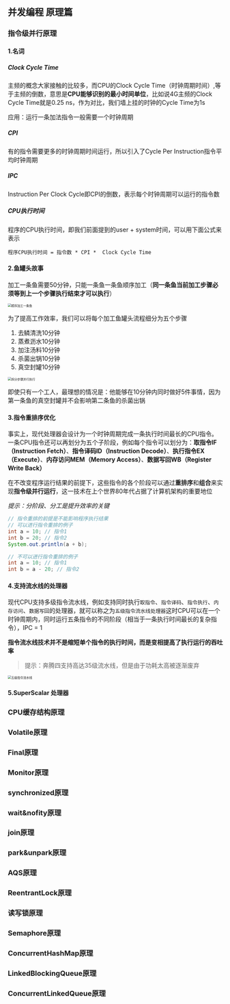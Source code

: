 ## 并发编程  原理篇

### 指令级并行原理

#### 1.名词

##### Clock Cycle Time

主频的概念大家接触的比较多，而CPU的Clock Cycle Time（时钟周期时间）,等于主频的倒数，意思是**CPU能够识别的最小时间单位**，比如说4G主频的Clock Cycle Time就是0.25 ns，作为对比，我们墙上挂的时钟的Cycle Time为1s

应用：运行一条加法指令一般需要一个时钟周期

##### CPI

有的指令需要更多的时钟周期时间运行，所以引入了Cycle Per Instruction指令平均时钟周期

##### IPC

Instruction Per Clock Cycle即CPI的倒数，表示每个时钟周期可以运行的指令数

##### CPU执行时间

程序的CPU执行时间，即我们前面提到的user + system时间，可以用下面公式来表示

```shell
程序CPU执行时间 = 指令数 * CPI *  Clock Cycle Time
```

#### 2.鱼罐头故事

加工一条鱼需要50分钟，只能一条鱼一条鱼顺序加工（**同一条鱼当前加工步骤必须等到上一个步骤执行结束才可以执行**）

<img src="https://cdn.jsdelivr.net/gh/Andre235/-community@master/src/顺序加工一条鱼.4esxn6eto8w0.png" alt="顺序加工一条鱼" style="zoom:50%;" />

为了提高工作效率，我们可以将每个加工鱼罐头流程细分为五个步骤

1. 去鳞清洗10分钟
2. 蒸煮沥水10分钟
3. 加注汤料10分钟
4. 杀菌出锅10分钟
5. 真空封罐10分钟

<img src="https://cdn.jsdelivr.net/gh/Andre235/-community@master/src/拆分步骤并行执行.1pc640du85ls.png" alt="拆分步骤并行执行" style="zoom:50%;" />

即使只有一个工人，最理想的情况是：他能够在10分钟内同时做好5件事情，因为第一条鱼的真空封罐并不会影响第二条鱼的杀菌出锅

#### 3.指令重排序优化

事实上，现代处理器会设计为一个时钟周期完成一条执行时间最长的CPU指令。一条CPU指令还可以再划分为五个子阶段，例如每个指令可以划分为：**取指令IF（Instruction Fetch）**、**指令译码ID（Instruction Decode）**、**执行指令EX（Execute）**、**内存访问MEM（Memory Access）**、**数据写回WB（Register Write Back）**

在不改变程序运行结果的前提下，这些指令的各个阶段可以通过**重排序**和**组合**来实现**指令级并行运行**，这一技术在上个世界80年代占据了计算机架构的重要地位

*提示：分阶段、分工是提升效率的关键*

```java
// 指令重排的前提是不能影响程序执行结果
// 可以进行指令重排的例子
int a = 10; // 指令1
int b = 20; // 指令2
System.out.println(a + b);

// 不可以进行指令重排的例子
int a = 10; // 指令1
int b = a - 20; // 指令2
```

#### 4.支持流水线的处理器

现代CPU支持多级指令流水线，例如支持同时执行`取指令`、`指令译码`、`指令执行`、`内存访问`、`数据写回`的处理器，就可以称之为`五级指令流水线处理器`这时CPU可以在一个时钟周期内，同时运行五条指令的不同阶段（相当于一条执行时间最长的复杂指令），IPC = 1

**指令流水线技术并不是缩短单个指令的执行时间，而是变相提高了执行运行的吞吐率**

> 提示：奔腾四支持高达35级流水线，但是由于功耗太高被逐渐废弃

<img src="https://cdn.jsdelivr.net/gh/Andre235/-community@master/src/五级指令流水线.327891dwrqk0.png" alt="五级指令流水线" style="zoom:50%;" />



#### 5.SuperScalar 处理器

### CPU缓存结构原理

### Volatile原理

### Final原理

### Monitor原理

### synchronized原理

### wait&nofity原理

### join原理

### park&unpark原理

### AQS原理

### ReentrantLock原理

### 读写锁原理

### Semaphore原理

### ConcurrentHashMap原理

### LinkedBlockingQueue原理

### ConcurrentLinkedQueue原理



